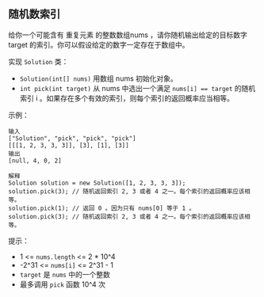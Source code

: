 ## 随机数索引

给你一个可能含有 重复元素 的整数数组nums ，请你随机输出给定的目标数字target 的索引。你可以假设给定的数字一定存在于数组中。

实现 `Solution` 类：

* `Solution(int[] nums)` 用数组 nums 初始化对象。
* `int pick(int target)` 从 nums 中选出一个满足 `nums[i] == target` 的随机索引 i 。如果存在多个有效的索引，则每个索引的返回概率应当相等。


示例：

```
输入
["Solution", "pick", "pick", "pick"]
[[[1, 2, 3, 3, 3]], [3], [1], [3]]
输出
[null, 4, 0, 2]

解释
Solution solution = new Solution([1, 2, 3, 3, 3]);
solution.pick(3); // 随机返回索引 2, 3 或者 4 之一。每个索引的返回概率应该相等。
solution.pick(1); // 返回 0 。因为只有 nums[0] 等于 1 。
solution.pick(3); // 随机返回索引 2, 3 或者 4 之一。每个索引的返回概率应该相等。
```

提示：

* 1 <= `nums.length` <= 2 * 10^4
* -2^31 <= `nums[i]` <= 2^31 - 1
* `target` 是 `nums` 中的一个整数
* 最多调用 `pick` 函数 10^4 次